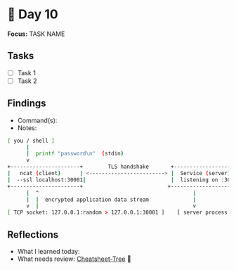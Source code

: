 # 📓 Day 10

**Focus:** TASK NAME

## Tasks
- [ ] Task 1
- [ ] Task 2

## Findings
- Command(s): 
- Notes: 
```bash
[ you / shell ]
      |
      |  printf "password\n"  (stdin)
      v
+----------------------+        TLS handshake       +----------------------+
|   ncat (client)      | <------------------------> |  Service (server)    |
|  --ssl localhost:30001|                           |  listening on :30001  |
+----------------------+                           +----------------------+
      |  ^                                                 |
      |  |  encrypted application data stream              |
      v  |                                                 v
[ TCP socket: 127.0.0.1:random > 127.0.0.1:30001 ]    [ server process reads ]

```

## Reflections
- What I learned today:
- What needs review:
[Cheatsheet-Tree](Cheatsheet-Tree.md) 🔗
